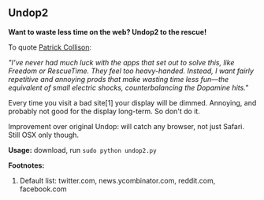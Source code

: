 Undop2
------

**Want to waste less time on the web? Undop2 to the rescue!**

To quote [Patrick Collison](http://collison.ie/blog/2009/08/undop):

*"I’ve never had much luck with the apps that set out to solve this, like Freedom or RescueTime. They feel too heavy-handed. Instead, I want fairly repetitive and annoying prods that make wasting time less fun—the equivalent of small electric shocks, counterbalancing the Dopamine hits."*

Every time you visit a bad site[1] your display will be dimmed. Annoying, and probably not good for the display long-term. So don't do it.

Improvement over original Undop: will catch any browser, not just Safari. Still OSX only though.

**Usage:** download, run `sudo python undop2.py`

**Footnotes:**

1. Default list: twitter.com, news.ycombinator.com, reddit.com, facebook.com
